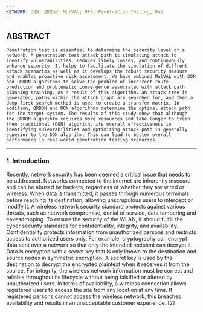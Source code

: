 ```yaml
---
KEYWORD: DQN; QRDQN; MulVAL; DFS; Penetration Testing, Dos
---
```



## ABSTRACT
```
Penetration test is essential to determine the security level of a network. A penetration test attack path is simulating attack to identify vulnerabilities, reduces likely losses, and contiunuously enhance security. It helps to facilitate the simulation of diffrent attack scenarios as well as it develops the robust security measure and enables proactive risk assessment. We have ombined MulVAL with DQN and QRDQN algorithms to solve the problem of incorrect route  prediction and problematic convergence associated with attack path planning training. As a result of this algorithm. an attack tree is generated, paths within the attack graph are searched for, and then a deep-first search method is used to create a transfer matrix. In addition, QRDQN and DQN algorithms determine the optimal attack path for the target system. The results of this study show that although the QRDQN algorihtm requires more resources and take longer to train then traditional (DQN) algorith, its overall effectiveness in identifying vulenrabilities and optimizing attack path is generally superior to the DQN algorihm. This can lead to better overall performance in real-world penetration testing scenarios.
```

---
### 1. Introduction
Recently, network security has been deemed a critical issue that needs to be addressed. Networks connected to the internet are inherently insecure and can be abused by hackers, regardless of whether they are wired or wireless. When data is transmitted, it passes through numerous terminals before reaching its destination, allowing unscrupulous users to intercept or modify it. A wireless network security standard protects against various threats, such as network compromise, denial of service, data tampering and eavesdropping. To ensure the security of the WLAN, it should fulfill the cyber security standards for confidentiality, integrity, and availability. Confidentiality protects information from unauthorized persons and restricts access to authorized users  only.  For  example,  cryptography  can  encrypt  data  sent  over  a  network  so  that  only  the intended  recipient  can  decrypt  it.  Data  is  encrypted  with  a  secret  key  that  is  only  known  to  the destination and source nodes in symmetric encryption. A secret key is used by the destination to decrypt  the  encrypted  plaintext  when  it  receives  it  from  the  source.  For  integrity,  the  wireless network information must be correct and reliable throughout its lifecycle without being falsified or altered by unauthorized users. In terms of availability, a wireless connection allows registered users to  access  the  site  from  any  location  at  any  time.  If  registered  persons  cannot  access  the  wireless network, this breaches availability and results in an unacceptable customer experience. [2] 